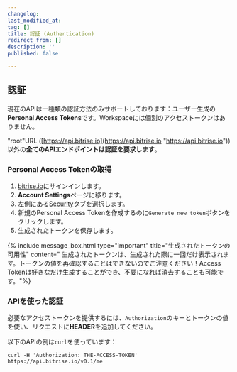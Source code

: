 ```yaml
---
changelog:
last_modified_at:
tag: []
title: 認証 (Authentication)
redirect_from: []
description: ''
published: false

---
```

## 認証

現在のAPIは一種類の認証方法のみサポートしております：ユーザー生成の**Personal Access Tokens**です。Workspaceには個別のアクセストークンはありません。

"root"URL ([https://api.bitrise.io](https://api.bitrise.io "https://api.bitrise.io")) 以外の**全てのAPIエンドポイントは認証を要求します**。

### Personal Access Tokenの取得

1. [bitrise.io](https://www.bitrise.io)にサインインします。
2. **Account Settings**ページに移ります。
3. 左側にある[Security](https://www.bitrise.io/me/profile#/security)タブを選択します。
4. 新規のPersonal Access Tokenを作成するのに`Generate new token`ボタンをクリックします。
5. 生成されたトークンを保存します。

{% include message_box.html type="important" title="生成されたトークンの可用性" content=" 生成されたトークンは、生成された際に一回だけ表示されます。トークンの値を再確認することはできないのでご注意ください！Access Tokenは好きなだけ生成することができ、不要になれば消去することも可能です。"%}

### APIを使った認証

必要なアクセストークンを提供するには、`Authorization`のキーとトークンの値を使い、リクエストに**HEADER**を追加してください。

以下のAPIの例は`curl`を使っています：

    curl -H 'Authorization: THE-ACCESS-TOKEN' https://api.bitrise.io/v0.1/me